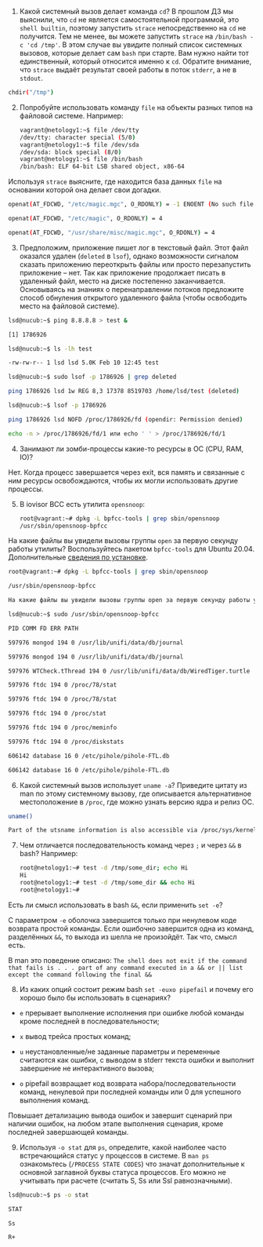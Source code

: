 1. Какой системный вызов делает команда `cd`? В прошлом ДЗ мы выяснили, что `cd` не является самостоятельной  программой, это `shell builtin`, поэтому запустить `strace` непосредственно на `cd` не получится. Тем не менее, вы можете запустить `strace` на `/bin/bash -c 'cd /tmp'`. В этом случае вы увидите полный список системных вызовов, которые делает сам `bash` при старте. Вам нужно найти тот единственный, который относится именно к `cd`. Обратите внимание, что `strace` выдаёт результат своей работы в поток `stderr`, а не в `stdout`.

```bash
chdir("/tmp")
```

2. Попробуйте использовать команду `file` на объекты разных типов на файловой системе. Например:
   
    ```bash
    vagrant@netology1:~$ file /dev/tty
    /dev/tty: character special (5/0)
    vagrant@netology1:~$ file /dev/sda
    /dev/sda: block special (8/0)
    vagrant@netology1:~$ file /bin/bash
    /bin/bash: ELF 64-bit LSB shared object, x86-64
    ```
Используя `strace` выясните, где находится база данных `file` на основании которой она делает свои догадки.

```bash
openat(AT_FDCWD, "/etc/magic.mgc", O_RDONLY) = -1 ENOENT (No such file or directory)

openat(AT_FDCWD, "/etc/magic", O_RDONLY) = 4

openat(AT_FDCWD, "/usr/share/misc/magic.mgc", O_RDONLY) = 4
```

3. Предположим, приложение пишет лог в текстовый файл. Этот файл оказался удален (`deleted` в `lsof`), однако возможности сигналом сказать приложению переоткрыть файлы или просто перезапустить приложение – нет. Так как приложение продолжает писать в удаленный файл, место на диске постепенно заканчивается. Основываясь на знаниях о перенаправлении потоков предложите способ обнуления открытого удаленного файла (чтобы освободить место на файловой системе).

```bash
lsd@nucub:~$ ping 8.8.8.8 > test &

[1] 1786926

lsd@nucub:~$ ls -lh test

-rw-rw-r-- 1 lsd lsd 5.0K Feb 10 12:45 test

lsd@nucub:~$ sudo lsof -p 1786926 | grep deleted

ping 1786926 lsd 1w REG 8,3 17378 8519703 /home/lsd/test (deleted)

lsd@nucub:~$ lsof -p 1786926

ping 1786926 lsd NOFD /proc/1786926/fd (opendir: Permission denied)

echo -n > /proc/1786926/fd/1 или echo ' ' > /proc/1786926/fd/1
```

4. Занимают ли зомби-процессы какие-то ресурсы в ОС (CPU, RAM, IO)?

Нет. Когда процесс завершается через exit, вся память и связанные с ним ресурсы освобождаются, чтобы их могли использовать другие процессы.

5. В iovisor BCC есть утилита `opensnoop`:
    ```bash
    root@vagrant:~# dpkg -L bpfcc-tools | grep sbin/opensnoop
    /usr/sbin/opensnoop-bpfcc
    ```
На какие файлы вы увидели вызовы группы `open` за первую секунду работы утилиты? Воспользуйтесь пакетом `bpfcc-tools` для Ubuntu 20.04. Дополнительные [сведения по установке](https://github.com/iovisor/bcc/blob/master/INSTALL.md).

```bash
root@vagrant:~# dpkg -L bpfcc-tools | grep sbin/opensnoop

/usr/sbin/opensnoop-bpfcc

На какие файлы вы увидели вызовы группы open за первую секунду работы утилиты? Воспользуйтесь пакетом bpfcc-tools для Ubuntu 20.04. Дополнительные сведения по установке.

lsd@nucub:~$ sudo /usr/sbin/opensnoop-bpfcc

PID COMM FD ERR PATH

597976 mongod 194 0 /usr/lib/unifi/data/db/journal

597976 mongod 194 0 /usr/lib/unifi/data/db/journal

597976 WTCheck.tThread 194 0 /usr/lib/unifi/data/db/WiredTiger.turtle

597976 ftdc 194 0 /proc/78/stat

597976 ftdc 194 0 /proc/78/stat

597976 ftdc 194 0 /proc/stat

597976 ftdc 194 0 /proc/meminfo

597976 ftdc 194 0 /proc/diskstats

606142 database 16 0 /etc/pihole/pihole-FTL.db

606142 database 16 0 /etc/pihole/pihole-FTL.db
```

6. Какой системный вызов использует `uname -a`? Приведите цитату из man по этому системному вызову, где описывается альтернативное местоположение в `/proc`, где можно узнать версию ядра и релиз ОС.

```bash
uname()

Part of the utsname information is also accessible via /proc/sys/kernel/{ostype, hostname, osrelease, version, domainname}.
```

7. Чем отличается последовательность команд через `;` и через `&&` в bash? Например:
   
    ```bash
    root@netology1:~# test -d /tmp/some_dir; echo Hi
    Hi
    root@netology1:~# test -d /tmp/some_dir && echo Hi
    root@netology1:~#
    ```
Есть ли смысл использовать в bash `&&`, если применить `set -e`?

С параметром `-e` оболочка завершится только при ненулевом коде возврата простой команды. Если ошибочно завершится одна из команд, разделённых `&&`, то выхода из шелла не произойдёт. Так что, смысл есть.

В man это поведение описано: `The shell does not exit if the command that fails is . . . part of any command executed in a && or || list except the command following the final &&`

8. Из каких опций состоит режим bash `set -euxo pipefail` и почему его хорошо было бы использовать в сценариях?

- `e` прерывает выполнение исполнения при ошибке любой команды кроме последней в последовательности;

- `x` вывод трейса простых команд;

- `u` неустановленные/не заданные параметры и переменные считаются как ошибки, с выводом в stderr текста ошибки и выполнит завершение не интерактивного вызова;

- `o` pipefail возвращает код возврата набора/последовательности команд, ненулевой при последней команды или 0 для успешного выполнения команд.

Повышает детализацию вывода ошибок и завершит сценарий при наличии ошибок, на любом этапе выполнения сценария, кроме последней завершающей команды.

9.  Используя `-o stat` для `ps`, определите, какой наиболее часто встречающийся статус у процессов в системе. В `man ps` ознакомьтесь (`/PROCESS STATE CODES`) что значат дополнительные к основной заглавной буквы статуса процессов. Его можно не учитывать при расчете (считать S, Ss или Ssl равнозначными).

```bash
lsd@nucub:~$ ps -o stat

STAT

Ss

R+
```
